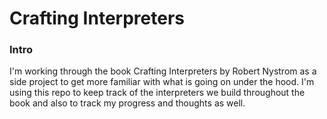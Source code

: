 # Crafting Interpreters

### Intro
I'm working through the book Crafting Interpreters by Robert Nystrom as a side project to get more familiar with what is going on under the hood. I'm using this repo to keep track of the interpreters we build throughout the book and also to track my progress and thoughts as well.

